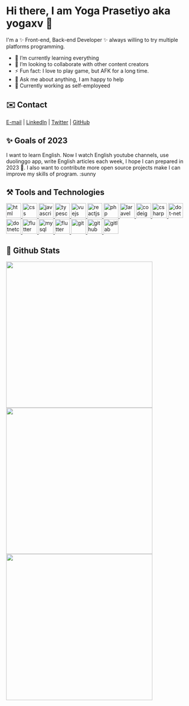 # Hi there, I am Yoga Prasetiyo aka yogaxv 👋

I'm a ✨ Front-end, Back-end Developer ✨  always willing to try multiple platforms programming.

- 🌱 I’m currently learning everything
- 👯 I’m looking to collaborate with other content creators
- ⚡ Fun fact: I love to play game, but AFK for a long time.
- 💬 Ask me about anything, I am happy to help
- 💼 Currently working as self-employeed

## ✉️ Contact

[E-mail](mailto:yoga.xv@gmail.com) | [LinkedIn](https://www.linkedin.com/in/yogaxv) | [Twitter](https://twitter.com/yogaxv) | [GitHub](https://github.com/yogaxv)

## ✨ Goals of 2023

I want to learn English. Now I watch English youtube channels, use duolinggo app, write English articles each week, I hope I can prepared in 2023 💪. I also want to contribute more open source projects make I can improve my skills of program. :sunny

## ⚒️ Tools and Technologies

<p class="technologies left">
  <a href="https://www.w3.org/html/" target="_blank" title="html">
    <img src="https://cdn.jsdelivr.net/gh/devicons/devicon/icons/html5/html5-original.svg" width="40px" alt="html" />
  </a>
  <a href="https://www.w3.org/Style/CSS/" target="_blank" title="css">
    <img src="https://cdn.jsdelivr.net/gh/devicons/devicon/icons/css3/css3-original.svg" width="40px" alt="css"/>
  </a>
  <a href="https://developer.mozilla.org/en-US/docs/Web/JavaScript" target="_blank" title="javascript">
    <img src="https://cdn.jsdelivr.net/gh/devicons/devicon/icons/javascript/javascript-original.svg" width="40px" alt="javascript"/>
  </a>
  <a href="https://www.typescriptlang.org" target="_blank" title="typescript">
    <img src="https://cdn.jsdelivr.net/gh/devicons/devicon/icons/typescript/typescript-original.svg" width="40px" alt="typescript"/>
  </a>
  <a href="https://www.vuejs.org" target="_blank" title="vuejs">
    <img src="https://cdn.jsdelivr.net/gh/devicons/devicon/icons/vuejs/vuejs-original.svg" width="40px" alt="vuejs"/>
  </a>
  <a href="https://www.reactjs.org" target="_blank" title="reactjs">
    <img src="https://cdn.jsdelivr.net/gh/devicons/devicon/icons/react/react-original.svg" width="40px" alt="reactjs"/>
  </a>
  <a href="https://www.php.net" target="_blank" title="php">
    <img src="https://cdn.jsdelivr.net/gh/devicons/devicon/icons/php/php-original.svg" width="40px" alt="php"/>
  </a>
  <a href="https://www.laravel.net" target="_blank" title="laravel">
    <img src="https://cdn.jsdelivr.net/gh/devicons/devicon/icons/laravel/laravel-plain.svg" width="40px" alt="laravel" />
  </a>
  <a href="https://www.codeigniter.net" target="_blank" title="codeigniter">
    <img src="https://cdn.jsdelivr.net/gh/devicons/devicon/icons/codeigniter/codeigniter-plain.svg" width="40px" alt="codeigniter"/>
  </a>
  <a href="https://docs.microsoft.com/en-us/dotnet/csharp" target="_blank" title="csharp">
    <img src="https://cdn.jsdelivr.net/gh/devicons/devicon/icons/csharp/csharp-original.svg" width="40px" alt="csharp"/>
  </a>
  <a href="https://dotnet.microsoft.com" target="_blank" title="dot-net">
    <img src="https://cdn.jsdelivr.net/gh/devicons/devicon/icons/dot-net/dot-net-original.svg" width="40px" alt="dot-net"/>
  </a>
  <a href="https://dotnet.microsoft.com" target="_blank" title="dotnetcore">
    <img src="https://cdn.jsdelivr.net/gh/devicons/devicon/icons/dotnetcore/dotnetcore-original.svg" width="40px" alt="dotnetcore"/>
  </a>
  <a href="https://www.flutter.dev" target="_blank" title="flutter">
    <img src="https://cdn.jsdelivr.net/gh/devicons/devicon/icons/flutter/flutter-original.svg" width="40px" alt="flutter"/>
  </a>
  <a href="https://www.mysql.com/" target="_blank" title="mysql">
    <img src="https://cdn.jsdelivr.net/gh/devicons/devicon/icons/mysql/mysql-original.svg" width="40px" alt="mysql"/>
  </a>
  <a href="https://www.microsoft.com/en-us/sql-server/sql-server-2019" target="_blank" title="flutter">
    <img src="https://cdn.jsdelivr.net/gh/devicons/devicon/icons/microsoftsqlserver/microsoftsqlserver-plain.svg" width="40px" alt="flutter"/>
  </a>
  <a href="https://www.git-scm.com" target="_blank" title="git">
    <img src="https://cdn.jsdelivr.net/gh/devicons/devicon/icons/git/git-original.svg" width="40px" alt="git"/>
  </a>
  <a href="https://www.github.com" target="_blank" title="github">
    <img src="https://cdn.jsdelivr.net/gh/devicons/devicon/icons/github/github-original.svg" width="40px" alt="github"/>
  </a>
  <a href="https://www.gitlab.com" target="_blank" title="gitlab">
    <img src="https://cdn.jsdelivr.net/gh/devicons/devicon/icons/gitlab/gitlab-original.svg" width="40px" alt="gitlab"/>
  </a>
</p>

## 🧭 Github Stats

<img  width=396 src="https://github-readme-stats.vercel.app/api?username=yogaxv&theme=vue-dark&show_icons=true&hide_border=true&count_private=true"/>

<img  width=396 src="https://github-readme-streak-stats.herokuapp.com/?user=yogaxv&theme=vue-dark&hide_border=true"/>

<img  width=396 src="https://github-readme-stats.vercel.app/api/top-langs/?username=yogaxv&theme=vue-dark&show_icons=true&hide_border=true&layout=compact"/>
